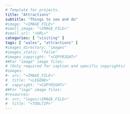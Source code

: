 ```yaml
---
# Template for projects.
title: "Attractions"
subtitle: "Things to see and do"
#image: "<IMAGE_FILE>"
#small_image: "<IMAGE_FILE>"
#small_url: "<URL>"
categories: [ "visiting" ]
tags: [ "wales", "attractions" ]
#images_directory; "images"
#images_static: "false"
#images_copyright: "<COPYRIGHT>"
##For "image" image files:
# (Only required for caption and specific copyrights)
#images:
#- src: "<IMAGE_FILE>"
#  title: "<LEGEND>"
#  copyright: "<COPYRIGHT>"
##For "logo" image files:
#resources:
#- src: "logos/<IMAGE_FILE>"
#  title: "<TOOLTIP>"
---
```


